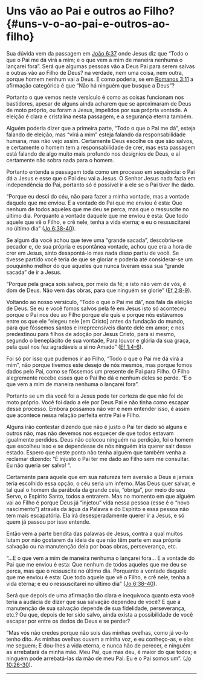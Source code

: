 # Uns vão ao Pai e outros ao Filho? {#uns-v-o-ao-pai-e-outros-ao-filho}

Sua dúvida vem da passagem em [João 6:37](http://bibliaonline.com.br/acf/jo/6/37) onde Jesus diz que “Todo o que o Pai me dá virá a mim; e o que vem a mim de maneira nenhuma o lançarei fora”. Será que algumas pessoas vão a Deus Pai para serem salvas e outras vão ao Filho de Deus? na verdade, nem uma coisa, nem outra, porque homem nenhum vai a Deus. E como poderia, se em [Romanos 3:11](http://bibliaonline.com.br/acf/rm/3/11) a afirmação categórica é que “Não há ninguém que busque a Deus”?

Portanto o que vemos neste versículo é como as coisas funcionam nos bastidores, apesar de alguns ainda acharem que se aproximaram de Deus de moto próprio, ou foram a Jesus, impelidos por sua própria vontade. A eleição é clara e cristalina nesta passagem, e a segurança eterna também.

Alguém poderia dizer que a primeira parte, “Todo o que o Pai me dá”, esteja falando de eleição, mas “virá a mim” esteja falando da responsabilidade humana, mas não vejo assim. Certamente Deus escolhe os que são salvos, e certamente o homem tem a responsabilidade de crer, mas esta passagem está falando de algo muito mais profundo nos desígnios de Deus, e aí certamente não sobra nada para o homem.

Portanto entenda a passagem toda como um processo em sequência: o Pai dá a Jesus e esse que o Pai deu vai a Jesus. O Senhor Jesus nada fazia em independência do Pai, portanto só é possível ir a ele se o Pai tiver lhe dado.

“Porque eu desci do céu, não para fazer a minha vontade, mas a vontade daquele que me enviou. E a vontade do Pai que me enviou é esta: Que nenhum de todos aqueles que me deu se perca, mas que o ressuscite no último dia. Porquanto a vontade daquele que me enviou é esta: Que todo aquele que vê o Filho, e crê nele, tenha a vida eterna; e eu o ressuscitarei no último dia” ([Jo 6:38-40](http://bibliaonline.com.br/acf/jo/6/38-40)).

Se algum dia você achou que teve uma “grande sacada”, descobriu-se pecador e, de sua própria e espontânea vontade, achou que era a hora de crer em Jesus, sinto desapontá-lo mas nada disso partiu de você. Se tivesse partido você teria de que se gloriar e poderia até considerar-se um pouquinho melhor do que aqueles que nunca tiveram essa sua “grande sacada” de ir a Jesus.

“Porque pela graça sois salvos, por meio da fé; e isto não vem de vós, é dom de Deus. Não vem das obras, para que ninguém se glorie” ([Ef 2:8-9](http://bibliaonline.com.br/acf/ef/2/8-9)).

Voltando ao nosso versículo, “Todo o que o Pai me dá”, nos fala da eleição de Deus. Se eu e você fomos salvos pela fé em Jesus isto só aconteceu porque o Pai nos deu ao Filho porque ele quis e porque nós estávamos entre os que ele “elegeu nele [em Cristo] antes da fundação do mundo, para que fôssemos santos e irrepreensíveis diante dele em amor; e nos predestinou para filhos de adoção por Jesus Cristo, para si mesmo, segundo o beneplácito de sua vontade, Para louvor e glória da sua graça, pela qual nos fez agradáveis a si no Amado” ([Ef 1:4-6](http://bibliaonline.com.br/acf/ef/1/4-6)).

Foi só por isso que pudemos ir ao Filho, “Todo o que o Pai me dá virá a mim”, não porque tivemos este desejo de nós mesmos, mas porque fomos dados pelo Pai, como se fôssemos um presente de Pai para Filho. O Filho alegremente recebe esses que o Pai lhe dá e nenhum deles se perde. “E o que vem a mim de maneira nenhuma o lançarei fora”.

Portanto se um dia você foi a Jesus pode ter certeza de que não foi de moto próprio. Você foi dado a ele por Deus Pai e não tinha como escapar desse processo. Embora possamos não ver e nem entender isso, é assim que acontece nessa relação perfeita entre Pai e Filho.

Alguns irão contestar dizendo que não é justo o Pai ter dado só alguns e outros não, mas não devemos nos esquecer de que todos estavam igualmente perdidos. Deus não colocou ninguém na perdição, foi o homem que escolheu isso e se dependesse de nós ninguém iria querer sair desse estado. Espero que neste ponto não tenha alguém que também venha a reclamar dizendo: “É injusto o Pai ter me dado ao Filho sem me consultar. Eu não queria ser salvo! “.

Certamente para aquele que em sua natureza tem aversão a Deus e jamais teria escolhido essa opção, o céu seria um inferno. Mas Deus quer salvar, e tal qual o homem da parábola da grande ceia, “obriga”, por meio do seu Servo, o Espírito Santo, todos a entrarem. Mas no momento em que alguém vai ao Filho é porque Deus já “injetou” vida nessa pessoa (esse é o “novo nascimento”) através da água da Palavra e do Espírito e essa pessoa não tem mais escapatória. Ela irá desesperadamente querer ir a Jesus, e só quem já passou por isso entende.

Então vem a parte bendita das palavras de Jesus, contra a qual muitos lutam por não gostarem da ideia de que não têm parte em sua própria salvação ou na manutenção dela por boas obras, perseverança, etc.

“...E o que vem a mim de maneira nenhuma o lançarei fora... E a vontade do Pai que me enviou é esta: Que nenhum de todos aqueles que me deu se perca, mas que o ressuscite no último dia. Porquanto a vontade daquele que me enviou é esta: Que todo aquele que vê o Filho, e crê nele, tenha a vida eterna; e eu o ressuscitarei no último dia” ([Jo 6:38-40](http://bibliaonline.com.br/acf/jo/6/38-40)).

Será que depois de uma afirmação tão clara e inequívoca quanto esta você teria a audácia de dizer que sua salvação dependeu de você? E que a manutenção de sua salvação depende de sua fidelidade, perseverança, etc.? Ou que, depois de ter sido salvo, ainda exista a possibilidade de você escapar por entre os dedos de Deus e se perder?

“Mas vós não credes porque não sois das minhas ovelhas, como já vo-lo tenho dito. As minhas ovelhas ouvem a minha voz, e eu conheço-as, e elas me seguem; E dou-lhes a vida eterna, e nunca hão de perecer, e ninguém as arrebatará da minha mão. Meu Pai, que mas deu, é maior do que todos; e ninguém pode arrebatá-las da mão de meu Pai. Eu e o Pai somos um”. ([Jo 10:26-30](http://bibliaonline.com.br/acf/jo/10/26-30)).

*****
